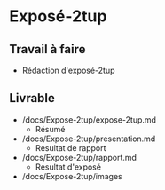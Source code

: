 # Exposé-2tup

## Travail à faire

- Rédaction d'exposé-2tup

## Livrable

- /docs/Expose-2tup/expose-2tup.md
  - Résumé
- /docs/Expose-2tup/presentation.md
  - Resultat de rapport
- /docs/Expose-2tup/rapport.md
  - Resultat d'exposé
- /docs/Expose-2tup/images

